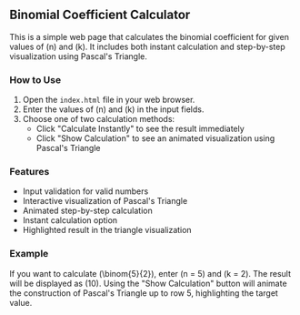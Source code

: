 ## Binomial Coefficient Calculator

This is a simple web page that calculates the binomial coefficient for given values of \(n\) and \(k\). It includes both instant calculation and step-by-step visualization using Pascal's Triangle.

### How to Use

1. Open the `index.html` file in your web browser.
2. Enter the values of \(n\) and \(k\) in the input fields.
3. Choose one of two calculation methods:
   - Click "Calculate Instantly" to see the result immediately
   - Click "Show Calculation" to see an animated visualization using Pascal's Triangle

### Features

- Input validation for valid numbers
- Interactive visualization of Pascal's Triangle
- Animated step-by-step calculation
- Instant calculation option
- Highlighted result in the triangle visualization

### Example

If you want to calculate \(\binom{5}{2}\), enter \(n = 5\) and \(k = 2\). The result will be displayed as \(10\). Using the "Show Calculation" button will animate the construction of Pascal's Triangle up to row 5, highlighting the target value.
